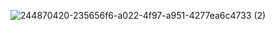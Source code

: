 ![244870420-235656f6-a022-4f97-a951-4277ea6c4733 (2)](https://github.com/fullstackDoni/Spawn/assets/113708388/c72cecb6-df95-4067-a3d6-c324c36ce981)


